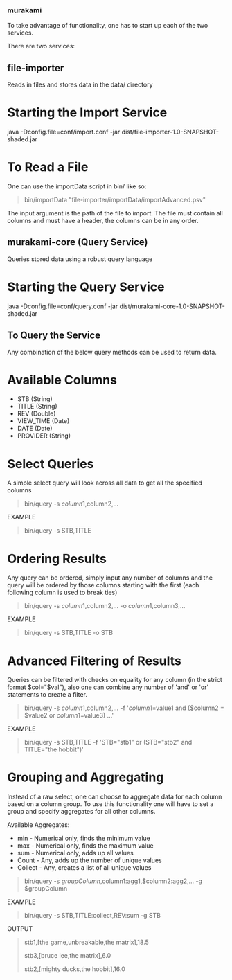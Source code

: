 ### murakami
To take advantage of functionality, one has to start up each of the
two services.

There are two services:
## file-importer
Reads in files and stores data in the data/ directory

# Starting the Import Service
java -Dconfig.file=conf/import.conf -jar dist/file-importer-1.0-SNAPSHOT-shaded.jar

# To Read a File
One can use the importData script in bin/ like so:
> bin/importData "file-importer/importData/importAdvanced.psv"

The input argument is the path of the file to import. The file must contain
all columns and must have a header, the columns can be in any order.

## murakami-core (Query Service)
Queries stored data using a robust query language

# Starting the Query Service
java -Dconfig.file=conf/query.conf -jar dist/murakami-core-1.0-SNAPSHOT-shaded.jar

## To Query the Service
Any combination of the below query methods can be used to return data.

# Available Columns
* STB (String)
* TITLE (String)
* REV (Double)
* VIEW_TIME (Date)
* DATE (Date)
* PROVIDER (String)

# Select Queries
A simple select query will look across all data to get all the specified columns
> bin/query -s $column1,$column2,...

EXAMPLE
> bin/query -s STB,TITLE

# Ordering Results
Any query can be ordered, simply input any number of columns and the query
will be ordered by those columns starting with the first (each following
column is used to break ties)
> bin/query -s $column1,$column2,... -o $column1,$column3,...

EXAMPLE
> bin/query -s STB,TITLE -o STB

# Advanced Filtering of Results
Queries can be filtered with checks on equality for any column (in the strict format $col="$val"),
also one can combine any number of 'and' or 'or' statements to create a filter.
> bin/query -s $column1,$column2,... -f '$column1=$value1 and ($column2 = $value2 or $column1=$value3) ...'

EXAMPLE
> bin/query -s STB,TITLE -f 'STB="stb1" or (STB="stb2" and TITLE="the hobbit")'

# Grouping and Aggregating
Instead of a raw select, one can choose to aggregate data for each column based on a column
group. To use this functionality one will have to set a group and specify aggregates for
all other columns.

Available Aggregates:
* min - Numerical only, finds the minimum value
* max - Numerical only, finds the maximum value
* sum - Numerical only, adds up all values
* Count - Any, adds up the number of unique values
* Collect - Any, creates a list of all unique values

> bin/query -s $groupColumn,$column1:agg1,$column2:agg2,... -g $groupColumn

EXAMPLE
>  bin/query -s STB,TITLE:collect,REV:sum -g STB

OUTPUT
>stb1,[the game,unbreakable,the matrix],18.5
>
>stb3,[bruce lee,the matrix],6.0
>
>stb2,[mighty ducks,the hobbit],16.0